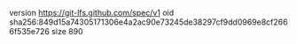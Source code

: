 version https://git-lfs.github.com/spec/v1
oid sha256:849d15a74305171306e4a2ac90e73245de38297cf9dd0969e8cf2666f535e726
size 890
